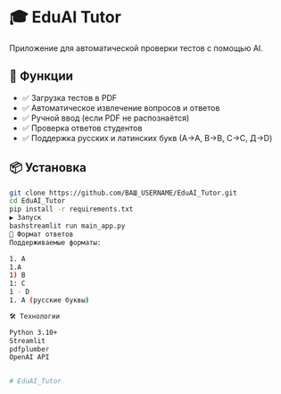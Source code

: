 # 🎓 EduAI Tutor

Приложение для автоматической проверки тестов с помощью AI.

## 🚀 Функции

- ✅ Загрузка тестов в PDF
- ✅ Автоматическое извлечение вопросов и ответов
- ✅ Ручной ввод (если PDF не распознаётся)
- ✅ Проверка ответов студентов
- ✅ Поддержка русских и латинских букв (А→A, В→B, С→C, Д→D)

## 📦 Установка
```bash
git clone https://github.com/ВАШ_USERNAME/EduAI_Tutor.git
cd EduAI_Tutor
pip install -r requirements.txt
▶️ Запуск
bashstreamlit run main_app.py
📝 Формат ответов
Поддерживаемые форматы:

1. A
1.A
1) B
1: C
1 - D
1. А (русские буквы)

🛠️ Технологии

Python 3.10+
Streamlit
pdfplumber
OpenAI API


#   E d u A I _ T u t o r  
 